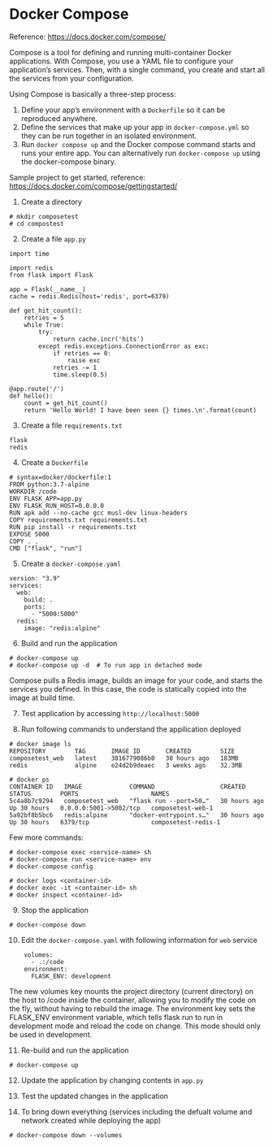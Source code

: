 # Docker Compose

Reference: https://docs.docker.com/compose/

Compose is a tool for defining and running multi-container Docker applications. With Compose, you use a YAML file to configure your application’s services. Then, with a single command, you create and start all the services from your configuration.

Using Compose is basically a three-step process:
1.	Define your app’s environment with a `Dockerfile` so it can be reproduced anywhere.
2.	Define the services that make up your app in `docker-compose.yml` so they can be run together in an isolated environment.
3.	Run `docker compose up` and the Docker compose command starts and runs your entire app. You can alternatively run `docker-compose up` using the docker-compose binary.

Sample project to get started, reference: https://docs.docker.com/compose/gettingstarted/

1. Create a directory
```
# mkdir composetest
# cd compostest
```

2. Create a file `app.py`
```
import time

import redis
from flask import Flask

app = Flask(__name__)
cache = redis.Redis(host='redis', port=6379)

def get_hit_count():
    retries = 5
    while True:
        try:
            return cache.incr('hits')
        except redis.exceptions.ConnectionError as exc:
            if retries == 0:
                raise exc
            retries -= 1
            time.sleep(0.5)

@app.route('/')
def hello():
    count = get_hit_count()
    return 'Hello World! I have been seen {} times.\n'.format(count)
```

3. Create a file `requirements.txt`
```
flask
redis
```

4. Create a `Dockerfile`
```
# syntax=docker/dockerfile:1
FROM python:3.7-alpine
WORKDIR /code
ENV FLASK_APP=app.py
ENV FLASK_RUN_HOST=0.0.0.0
RUN apk add --no-cache gcc musl-dev linux-headers
COPY requirements.txt requirements.txt
RUN pip install -r requirements.txt
EXPOSE 5000
COPY . .
CMD ["flask", "run"]
```

5. Create a `docker-compose.yaml`
```
version: "3.9"
services:
  web:
    build: .
    ports:
      - "5000:5000"
  redis:
    image: "redis:alpine"
```

6. Build and run the application
```
# docker-compose up
# docker-compose up -d  # To run app in detached mode
```
Compose pulls a Redis image, builds an image for your code, and starts the services you defined. In this case, the code is statically copied into the image at build time.

7. Test application by accessing `http://localhost:5000`

8. Run following commands to understand the appilication deployed

```
# docker image ls
REPOSITORY        TAG       IMAGE ID       CREATED        SIZE
composetest_web   latest    3816779086b0   30 hours ago   183MB
redis             alpine    e24d2b9deaec   3 weeks ago    32.3MB

# docker ps
CONTAINER ID   IMAGE             COMMAND                  CREATED        STATUS        PORTS                    NAMES
5c4a8b7c9294   composetest_web   "flask run --port=50…"   30 hours ago   Up 30 hours   0.0.0.0:5001->5002/tcp   composetest-web-1
5a92bf8b5bc6   redis:alpine      "docker-entrypoint.s…"   30 hours ago   Up 30 hours   6379/tcp                 composetest-redis-1
```
Few more commands:
```
# docker-compose exec <service-name> sh
# docker-compose run <service-name> env
# docker-compose config

# docker logs <container-id>
# docker exec -it <container-id> sh
# docker inspect <container-id>
```

9. Stop the application
```
# docker-compose down
```

10. Edit the `docker-compose.yaml` with following information for `web` service
```
    volumes:
      - .:/code
    environment:
      FLASK_ENV: development
```
The new volumes key mounts the project directory (current directory) on the host to /code inside the container, allowing you to modify the code on the fly, without having to rebuild the image. The environment key sets the FLASK_ENV environment variable, which tells flask run to run in development mode and reload the code on change. This mode should only be used in development.

11. Re-build and run the application
```
# docker-compose up
```

12. Update the application by changing contents in `app.py`
13. Test the updated changes in the application

14. To bring down everything (services including the defualt volume and network created while deploying the app)
```
# docker-compose down --volumes
```
